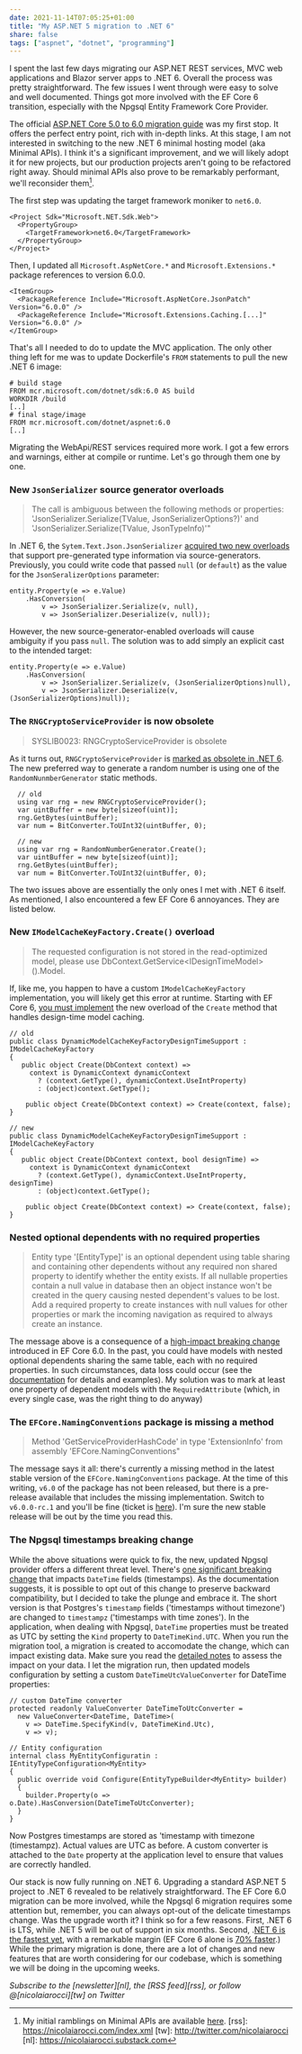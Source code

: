 ```yaml
---
date: 2021-11-14T07:05:25+01:00
title: "My ASP.NET 5 migration to .NET 6"
share: false
tags: ["aspnet", "dotnet", "programming"]
---
```

I spent the last few days migrating our ASP.NET REST services, MVC web
applications and Blazor server apps to .NET 6. Overall the process was pretty
straightforward. The few issues I went through were easy to solve and well
documented. Things got more involved with the EF Core 6 transition, especially
with the Npgsql Entity Framework Core Provider.

The official [ASP.NET Core 5.0 to 6.0 migration guide][1] was my first stop. It
offers the perfect entry point, rich with in-depth links. At this stage, I am
not interested in switching to the new .NET 6 minimal hosting model (aka
Minimal APIs). I think it's a significant improvement, and we will likely adopt
it for new projects, but our production projects aren't going to be refactored
right away. Should minimal APIs also prove to be remarkably performant, we'll
reconsider them[^11].

The first step was updating the target framework moniker to `net6.0`.

    <Project Sdk="Microsoft.NET.Sdk.Web">
      <PropertyGroup>
        <TargetFramework>net6.0</TargetFramework>
      </PropertyGroup>
    </Project>


Then, I updated all `Microsoft.AspNetCore.*` and `Microsoft.Extensions.*` package
references to version 6.0.0. 

    <ItemGroup>
      <PackageReference Include="Microsoft.AspNetCore.JsonPatch" Version="6.0.0" />
      <PackageReference Include="Microsoft.Extensions.Caching.[...]" Version="6.0.0" />
    </ItemGroup>

That's all I needed to do to update the MVC application. The only other thing
left for me was to update Dockerfile's `FROM` statements to pull the new .NET
6 image:

    # build stage
    FROM mcr.microsoft.com/dotnet/sdk:6.0 AS build
    WORKDIR /build
    [..]
    # final stage/image
    FROM mcr.microsoft.com/dotnet/aspnet:6.0
    [..]

Migrating the WebApi/REST services required more work. I got a few errors and
warnings, either at compile or runtime. Let's go through them one by one.

### New `JsonSerializer` source generator overloads

> The call is ambiguous between the following methods or properties:
> 'JsonSerializer.Serialize(TValue, JsonSerializerOptions?)' and
> 'JsonSerializer.Serialize(TValue, JsonTypeInfo)'"

In .NET 6, the `Sytem.Text.Json.JsonSerializer` [acquired two new overloads][2] that
support pre-generated type information via source-generators. Previously, you
could write code that passed `null` (or `default`) as the value for the
`JsonSeralizerOptions` parameter:

    entity.Property(e => e.Value)
        .HasConversion(
            v => JsonSerializer.Serialize(v, null),
            v => JsonSerializer.Deserialize(v, null));

However, the new source-generator-enabled overloads will cause ambiguity if you
pass `null`. The solution was to add simply an explicit cast to the intended
target:

    entity.Property(e => e.Value)
        .HasConversion(
            v => JsonSerializer.Serialize(v, (JsonSerializerOptions)null), 
            v => JsonSerializer.Deserialize(v, (JsonSerializerOptions)null));

### The `RNGCryptoServiceProvider` is now obsolete

> SYSLIB0023: RNGCryptoServiceProvider is obsolete

As it turns out, `RNGCryptoServiceProvider` is [marked as obsolete in .NET 6][3]. The
new preferred way to generate a random number is using one of the
`RandomNunmberGenerator` static methods.

      // old
      using var rng = new RNGCryptoServiceProvider();
      var uintBuffer = new byte[sizeof(uint)];
      rng.GetBytes(uintBuffer);
      var num = BitConverter.ToUInt32(uintBuffer, 0);

      // new
      using var rng = RandomNumberGenerator.Create();
      var uintBuffer = new byte[sizeof(uint)];
      rng.GetBytes(uintBuffer);
      var num = BitConverter.ToUInt32(uintBuffer, 0);

The two issues above are essentially the only ones I met with .NET 6 itself. As
mentioned, I also encountered a few EF Core 6 annoyances. They are listed
below.

### New `IModelCacheKeyFactory.Create()` overload

> The requested configuration is not stored in the read-optimized model, please
> use DbContext.GetService&lt;IDesignTimeModel&gt;().Model.

If, like me, you happen to have a custom `IModelCacheKeyFactory`
implementation, you will likely get this error at runtime. Starting with EF
Core 6, [you must implement][4] the new overload of the `Create` method that
handles design-time model caching.

    // old
    public class DynamicModelCacheKeyFactoryDesignTimeSupport : IModelCacheKeyFactory
    {
       public object Create(DbContext context) => 
         context is DynamicContext dynamicContext
           ? (context.GetType(), dynamicContext.UseIntProperty)
           : (object)context.GetType();

        public object Create(DbContext context) => Create(context, false);
    }

    // new
    public class DynamicModelCacheKeyFactoryDesignTimeSupport : IModelCacheKeyFactory
    {
       public object Create(DbContext context, bool designTime) => 
         context is DynamicContext dynamicContext
           ? (context.GetType(), dynamicContext.UseIntProperty, designTime)
           : (object)context.GetType();

        public object Create(DbContext context) => Create(context, false);
    }

### Nested optional dependents with no required properties

> Entity type '[EntityType]' is an optional dependent using table sharing and
> containing other dependents without any required non shared property to
> identify whether the entity exists. If all nullable properties contain a null
> value in database then an object instance won't be created in the query
> causing nested dependent's values to be lost. Add a required property to
> create instances with null values for other properties or mark the incoming
> navigation as required to always create an instance.

The message above is a consequence of a [high-impact breaking change][5] introduced
in EF Core 6.0. In the past, you could have models with nested optional dependents
sharing the same table, each with no required properties. In such
circumstances, data loss could occur (see the [documentation][5] for details
and examples). My solution was to mark at least one property of dependent
models with the `RequiredAttribute` (which, in every single case, was the right
thing to do anyway)

### The `EFCore.NamingConventions` package is missing a method

> Method 'GetServiceProviderHashCode' in type 'ExtensionInfo' from assembly
> 'EFCore.NamingConventions"

The message says it all: there's currently a missing method in the latest
stable version of the `EFCore.NamingConventions` package. At the time of this
writing, `v6.0` of the package has not been released, but there is a pre-release
available that includes the missing implementation. Switch to `v6.0.0-rc.1` and
you'll be fine (ticket is [here][6]). I'm sure the new stable release will be
out by the time you read this.

### The Npgsql timestamps breaking change 

While the above situations were quick to fix, the new, updated Npgsql provider
offers a different threat level. There's [one significant breaking change][7]
that impacts `DateTime` fields (timestamps). As the documentation suggests, it is
possible to opt out of this change to preserve backward compatibility, but
I decided to take the plunge and embrace it. The short version is that
Postgres's `timestamp` fields ('timestamps without timezone') are changed to
`timestampz` ('timestamps with time zones'). In the application, when dealing
with Npgsql, `DateTime` properties must be treated as UTC by setting the `Kind`
property to `DateTimeKind.UTC`. When you run the migration tool, a migration is
created to accomodate the change, which can impact existing data. Make sure you
read the [detailed notes][8] to assess the impact on your data. I let the
migration run, then updated models configuration by setting a custom
`DateTimeUtcValueConverter` for DateTime properties:

    // custom DateTime converter
    protected readonly ValueConverter DateTimeToUtcConverter = 
      new ValueConverter<DateTime, DateTime>(
        v => DateTime.SpecifyKind(v, DateTimeKind.Utc),
        v => v);

    // Entity configuration 
    internal class MyEntityConfiguratin : IEntityTypeConfiguration<MyEntity> 
    {
      public override void Configure(EntityTypeBuilder<MyEntity> builder)
      {
        builder.Property(o => o.Date).HasConversion(DateTimeToUtcConverter);
      }
    }

Now Postgres timestamps are stored as 'timestamp with timezone (timestampz).
Actual values are UTC as before. A custom converter is attached to the `Date`
property at the application level to ensure that values are correctly handled.

Our stack is now fully running on .NET 6. Upgrading a standard ASP.NET
5 project to .NET 6 revealed to be relatively straightforward. The EF Core
6.0 migration can be more involved, while the Npgsql 6 migration requires some
attention but, remember, you can always opt-out of the delicate timestamps
change. Was the upgrade worth it? I think so for a few reasons. First, .NET
6 is LTS, while .NET 5 will be out of support in six months. Second, .[NET 6 is
the fastest yet][9], with a remarkable margin (EF Core 6 alone is [70%
faster][10].) While the primary migration is done, there are a lot of changes
and new features that are worth considering for our codebase, which is
something we will be doing in the upcoming weeks.

*Subscribe to the [newsletter][nl], the [RSS feed][rss], or follow @[nicolaiarocci][tw] on Twitter*

 [1]: https://docs.microsoft.com/en-us/aspnet/core/migration/50-to-60
 [2]: https://docs.microsoft.com/en-us/dotnet/core/compatibility/serialization/6.0/jsonserializer-source-generator-overloads
 [3]: https://docs.microsoft.com/en-us/dotnet/fundamentals/syslib-diagnostics/syslib0023
 [4]: https://github.com/dotnet/EntityFramework.Docs/pull/3305/files
 [5]: https://docs.microsoft.com/en-us/ef/core/what-is-new/ef-core-6.0/breaking-changes#high-impact-changes
 [6]: https://github.com/efcore/EFCore.NamingConventions/issues/108
 [7]: https://www.npgsql.org/efcore/release-notes/6.0.html#major-changes-to-timestamp-mapping
 [8]: https://www.npgsql.org/efcore/release-notes/6.0.html#migrating-columns-from-timestamp-to-timestamptz
 [9]: https://devblogs.microsoft.com/dotnet/announcing-net-6
 [10]: https://docs.microsoft.com/en-us/ef/core/what-is-new/ef-core-6.0/whatsnew#improved-performance-on-techempower-fortunes
 [^11]: My initial ramblings on Minimal APIs are available [here](/will-.net-6-minimal-apis-turn-heads/).
 [rss]: https://nicolaiarocci.com/index.xml
 [tw]: http://twitter.com/nicolaiarocci
 [nl]: https://nicolaiarocci.substack.com
